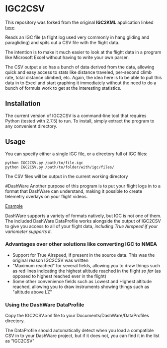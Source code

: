 # IGC2CSV

This repository was forked from the original **IGC2KML** application linked [here](https://github.com/OverloadUT/IGC2CSV).

Reads an IGC file (a flight log used very commonly in hang gliding and paragliding) and spits out a CSV file with the flight data.

The intention is to make it much easier to look at the flight data in a program like Microsoft Excel without having to write your own parser.

The CSV output also has a bunch of data derived from the data, allowing quick and easy access to stats like distance traveled, per-second climb rate, total distance climbed, etc. Again, the idea here is to be able to pull this data in to Excel and start graphing it immediately without the need to do a bunch of formula work to get at the interesting statistics.

## Installation
The current version of IGC2CSV is a command-line tool that requires Python (tested with 2.7.5) to run. To install, simply extract the program to any convenient directory.

## Usage
You can specify either a single IGC file, or a directory full of IGC files:

    python IGC2CSV.py /path/to/file.igc
    python IGC2CSV.py /path/to/folder/with/igc/files/

The CSV files will be output in the current working directory

#DashWare
Another purpose of this program is to put your flight logs in to a format that DashWare can understand, making it possible to create telemetry overlays on your flight videos.

[Example](http://www.youtube.com/watch?v=KKlZ1oOEYNI&hd=1)

DashWare supports a variety of formats natively, but IGC is not one of them. The included DashWare DataProfile works alongside the output of IGC2CSV to give you access to all of your flight data, *including True Airspeed if your variometer supports it.*

### Advantages over other solutions like converting IGC to NMEA
* Support for True Airspeed, if present in the source data. This was the original reason IGC2CSV was written
* "Maximum reached" for several fields, allowing you to draw things such as red lines indicating the highest altitude reached in the flight *so far* (as opposed to highest reached ever in the flight)
* Some other convenience fields such as Lowest and Highest altitude reached, allowing you to draw instruments showing things such as "altitude above LZ"

### Using the DashWare DataProfile
Copy the IGC2CSV.xml file to your Documents/DashWare/DataProfiles directory.

The DataProfile should automatically detect when you load a compatible CSV in to your DashWare project, but if it does not, you can find it in the list as "IGC2CSV"
